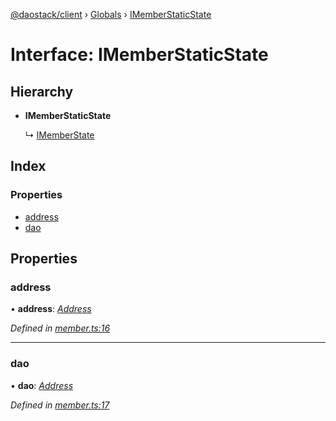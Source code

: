 [@daostack/client](../README.md) › [Globals](../globals.md) › [IMemberStaticState](imemberstaticstate.md)

# Interface: IMemberStaticState

## Hierarchy

* **IMemberStaticState**

  ↳ [IMemberState](imemberstate.md)

## Index

### Properties

* [address](imemberstaticstate.md#address)
* [dao](imemberstaticstate.md#dao)

## Properties

###  address

• **address**: *[Address](../globals.md#address)*

*Defined in [member.ts:16](https://github.com/daostack/client/blob/3edf873/src/member.ts#L16)*

___

###  dao

• **dao**: *[Address](../globals.md#address)*

*Defined in [member.ts:17](https://github.com/daostack/client/blob/3edf873/src/member.ts#L17)*
